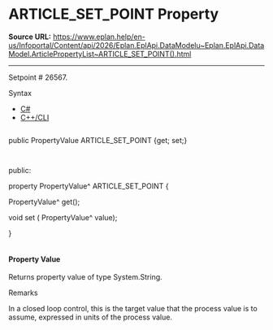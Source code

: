 # ARTICLE_SET_POINT Property

**Source URL:** https://www.eplan.help/en-us/Infoportal/Content/api/2026/Eplan.EplApi.DataModelu~Eplan.EplApi.DataModel.ArticlePropertyList~ARTICLE_SET_POINT().html

---

Setpoint # 26567.

Syntax

- [C#](#i-syntax-CS)
- [C++/CLI](#i-syntax-CPP2005)

```
```
public PropertyValue ARTICLE_SET_POINT {get; set;}
```
```

```
```
public:

property PropertyValue^ ARTICLE_SET_POINT {

   PropertyValue^ get();

   void set (    PropertyValue^ value);

}
```
```

#### Property Value

Returns property value of type System.String.

Remarks

In a closed loop control, this is the target value that the process value is to assume, expressed in units of the process value.
